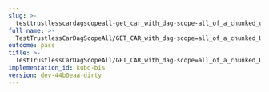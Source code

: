 ```yaml
---
slug: >-
  testtrustlesscardagscopeall-get_car_with_dag-scope-all_of_a_chunked_unixfs_file_(format-car)-body
full_name: >-
  TestTrustlessCarDagScopeAll/GET_CAR_with_dag-scope=all_of_a_chunked_UnixFS_file_(format=car)/Body
outcome: pass
title: >-
  TestTrustlessCarDagScopeAll/GET_CAR_with_dag-scope=all_of_a_chunked_UnixFS_file_(format=car)/Body
implementation_id: kubo-bis
version: dev-44b0eaa-dirty
---
```


